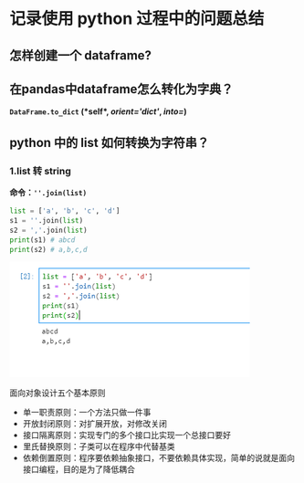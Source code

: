 # 记录使用 python 过程中的问题总结

## 怎样创建一个 dataframe?



## 在pandas中dataframe怎么转化为字典？

**`DataFrame.to_dict` (\*self\*, *orient='dict'*, *into=*)**



## python 中的 list 如何转换为字符串？

### 1.list 转 string

**命令：`''.join(list)`**

```python
list = ['a', 'b', 'c', 'd']
s1 = ''.join(list)
s2 = ','.join(list)
print(s1) # abcd
print(s2) # a,b,c,d
```

![image-20210825200325510](使用python问题总结.assets/image-20210825200325510.png)





面向对象设计五个基本原则

- 单一职责原则：一个方法只做一件事
- 开放封闭原则：对扩展开放，对修改关闭
- 接口隔离原则：实现专门的多个接口比实现一个总接口要好
- 里氏替换原则：子类可以在程序中代替基类
- 依赖倒置原则：程序要依赖抽象接口，不要依赖具体实现，简单的说就是面向接口编程，目的是为了降低耦合

